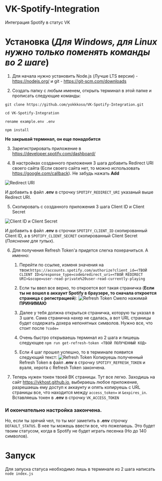 # VK-Spotify-Integration
Интеграция Spotify в статус VK

# Установка (*Для Windows, для Linux нужно только поменять команды во 2 шаге*)
1. Для начала нужно установить Node.js (Лучше LTS версии) - https://nodejs.org/ и git - https://git-scm.com/downloads

2. Создать папку с любым именем, открыть терминал в этой папке и прописать следующие команды:

`git clone https://github.com/yokkkoso/VK-Spotify-Integration.git`

`cd VK-Spotify-Integration`

`rename example.env .env`

`npm install`

**Не закрывай терминал, он еще понадобится**

3. Зарегистрировать приложение в https://developer.spotify.com/dashboard/

4. В настройках созданного приложения 3 шага добавить Redirect URI своего сайта (Если своего сайта нет, то можно использовать https://google.com/callback). Не забудь нажать **Add**

![Redirect URI](https://sun9-14.userapi.com/impg/zkTtLoG34lbtHCIcz19FbO-9x4PhUo11gj_vPw/tbs2BqoEmCA.jpg?size=1918x979&quality=96&proxy=1&sign=b1d6262b8e41684fb7aa68e12d4e1332&type=album)

И добавить в файл **.env** в строчку `SPOTIFY_REDIRECT_URI` указаный выше Redirect URI.

5. Скопировать с созданного приложения 3 шага Client ID и Client Secret

![Client ID и Client Secret](https://sun9-24.userapi.com/impg/9ieDXq8SzaXMVV2mQ5_DxvczfEBNarv71mSwgQ/W5o7wto4pQ4.jpg?size=1918x979&quality=96&proxy=1&sign=230a35f52c57a0f82c9a8051bee021eb&type=album)

И добавить в файл **.env** в строчки `SPOTIFY_CLIENT_ID` скопированный Client ID, а в `SPOTIFY_CLIENT_SECRET` скопированный Client Secret (*Пояснение для тупых*).

6. Для получения Refresh Token'а придется слегка похерачиться. А именно:
    1. Перейти по ссылке, изменя значения на твои:`https://accounts.spotify.com/authorize?client_id=<ТВОЙ CLIENT ID>&response_type=code&redirect_uri=<ТВОЙ REDIRECT URI>&scope=user-read-private%20user-read-currently-playing`
    2. Если ты ввел все верно, то откроется вот такая страничка (**Если ты не вошел в аккаунт Spotify в браузере, то сначала откроется страница с регистрацией**):
    ![Refresh Token ](https://sun9-56.userapi.com/impg/YeTrzqCRaTTJVRRu3uwDhF8v-n4xCmg6nrx5Jw/HP9CgiIgjBw.jpg?size=1918x979&quality=96&proxy=1&sign=9d4eb0996013dc14e049f48057214363&type=album)
       Смело нажимай **ПРИНИМАЮ**
       
    3. Далее у тебя должна открыться страничка, которую ты указал в 3 шаге. Сама страничка нахер не сдалась, а вот URL страницы будет содержать дохера непонятных символов. Нужно все, что стоит после `?code=`
    4. Очень быстро открываешь терминал из 2 шага и пишешь следующее `npm run get-refresh-token <ТВОЙ ПОЛУЧЕННЫЙ КОД>`
    5. Если 4 шаг прошел успешно, то в терминале появится следующий текст:
    ![Refresh Token](https://sun9-4.userapi.com/impg/KEQwuWeZvDEPGxnamsWa2-HdFcSfDx4lqfTS8w/elaM0yBkoGg.jpg?size=1159x124&quality=96&proxy=1&sign=42355920320008451220218b2ec1e740&type=album)
    Копируешь полученный Refresh Token в файл **.env** в строчку `SPOTIFY_REFRESH_TOKEN` и вуаля, херота с Refresh Token закончена.


7. Теперь нужен токен твоей ВК страницы. Тут все легко. Заходишь на сайт https://vkhost.github.io, выбираешь любое приложение, разрешаешь ему доступ к аккаунту и опять копируешь с URL страницы все, что находится между `access_token=` и `&expires_in`. Вставляешь токен в **.env** в строчку `VK_ACCESS_TOKEN`

### И окончательно настройка закончена.
Но, если ты зрячий чел, то ты мог заметить в **.env** строчку `DEFAULT_STATUS`. В нее ты можешь ввести все, что пожелаешь. Это будет твоим статусом, когда в Spotify не будет играть песенка (Но до 140 символов).

# Запуск
Для запуска статуса необходимо лишь в терминале из 2 шага написать `node index.js`
